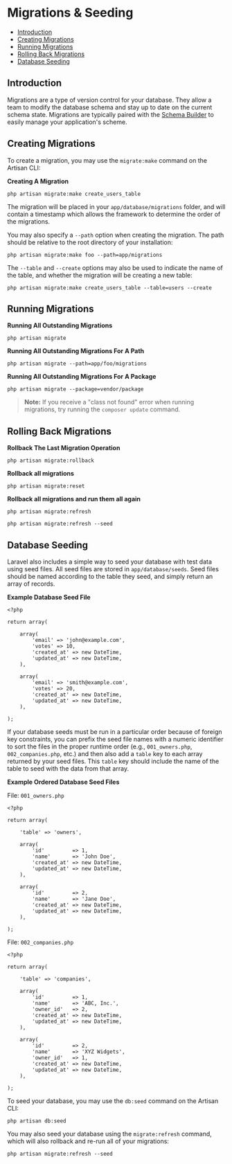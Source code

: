 # Migrations & Seeding

- [Introduction](#introduction)
- [Creating Migrations](#creating-migrations)
- [Running Migrations](#running-migrations)
- [Rolling Back Migrations](#rolling-back-migrations)
- [Database Seeding](#database-seeding)

<a name="introduction"></a>
## Introduction

Migrations are a type of version control for your database. They allow a team to modify the database schema and stay up to date on the current schema state. Migrations are typically paired with the [Schema Builder](/docs/schema) to easily manage your application's scheme.

<a name="creating-migrations"></a>
## Creating Migrations

To create a migration, you may use the `migrate:make` command on the Artisan CLI:

**Creating A Migration**

	php artisan migrate:make create_users_table

The migration will be placed in your `app/database/migrations` folder, and will contain a timestamp which allows the framework to determine the order of the migrations.

You may also specify a `--path` option when creating the migration. The path should be relative to the root directory of your installation:

	php artisan migrate:make foo --path=app/migrations

The `--table` and `--create` options may also be used to indicate the name of the table, and whether the migration will be creating a new table:

	php artisan migrate:make create_users_table --table=users --create

<a name="running-migrations"></a>
## Running Migrations

**Running All Outstanding Migrations**

	php artisan migrate

**Running All Outstanding Migrations For A Path**

	php artisan migrate --path=app/foo/migrations

**Running All Outstanding Migrations For A Package**

	php artisan migrate --package=vendor/package

> **Note:** If you receive a "class not found" error when running migrations, try running the `composer update` command.

<a name="rolling-back-migrations"></a>
## Rolling Back Migrations

**Rollback The Last Migration Operation**

	php artisan migrate:rollback

**Rollback all migrations**

	php artisan migrate:reset

**Rollback all migrations and run them all again**

	php artisan migrate:refresh

	php artisan migrate:refresh --seed

<a name="database-seeding"></a>
## Database Seeding

Laravel also includes a simple way to seed your database with test data using seed files. All seed files are stored in `app/database/seeds`. Seed files should be named according to the table they seed, and simply return an array of records.

**Example Database Seed File**

	<?php

	return array(

		array(
			'email' => 'john@example.com',
			'votes' => 10,
			'created_at' => new DateTime,
			'updated_at' => new DateTime,
		),

		array(
			'email' => 'smith@example.com',
			'votes' => 20,
			'created_at' => new DateTime,
			'updated_at' => new DateTime,
		),

	);

If your database seeds must be run in a particular order because of foreign key constraints, you can prefix the seed file names with a numeric identifier to sort the files in the proper runtime order (e.g., `001_owners.php`, `002_companies.php`, etc.) and then also add a `table` key to each array returned by your seed files. This `table` key should include the name of the table to seed with the data from that array.

**Example Ordered Database Seed Files**

File: `001_owners.php`

	<?php

	return array(

		'table' => 'owners',

		array(
			'id'         => 1,
			'name'       => 'John Doe',
			'created_at' => new DateTime,
			'updated_at' => new DateTime,
		),

		array(
			'id'         => 2,
			'name'       => 'Jane Doe',
			'created_at' => new DateTime,
			'updated_at' => new DateTime,
		),

	);

File: `002_companies.php`

	<?php

	return array(

		'table' => 'companies',

		array(
			'id'         => 1,
			'name'       => 'ABC, Inc.',
			'owner_id'   => 2,
			'created_at' => new DateTime,
			'updated_at' => new DateTime,
		),

		array(
			'id'         => 2,
			'name'       => 'XYZ Widgets',
			'owner_id'   => 1,
			'created_at' => new DateTime,
			'updated_at' => new DateTime,
		),

	);


To seed your database, you may use the `db:seed` command on the Artisan CLI:

	php artisan db:seed

You may also seed your database using the `migrate:refresh` command, which will also rollback and re-run all of your migrations:

	php artisan migrate:refresh --seed
